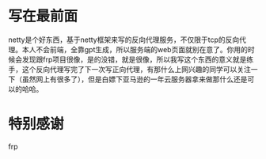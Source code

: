# 写在最前面 
netty是个好东西，基于netty框架来写的反向代理服务，不仅限于tcp的反向代理。本人不会前端，全靠gpt生成，所以服务端的web页面就别在意了。你用的时候会发现跟frp项目很像，是的没错，就是很像，所以我写这个东西的意义就是练手，这个反向代理写完了下一次写正向代理，有那什么上网兴趣的同学可以关注一下（虽然网上有很多了），但是白嫖下亚马逊的一年云服务器拿来做那什么还是可以的哈哈。
# 特别感谢 
frp
